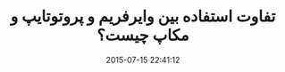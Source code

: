 ---
layout: post
title: "تفاوت استفاده بین وایرفریم و پروتوتایپ و مکاپ چیست؟"
date: 2015-07-15 22:41:12
section: article
tags: design
link: "http://hive.ir/%D8%AA%D9%81%D8%A7%D9%88%D8%AA-%D8%A8%DB%8C%D9%86-%D9%88%D8%A7%DB%8C%D8%B1%D9%81%D8%B1%DB%8C%D9%85%DB%8C%D9%86%DA%AF-%D9%88%D9%BE%D8%B1%D9%88%D8%AA%D9%88%D8%AA%D8%A7%DB%8C%D9%BE%DB%8C%D9%86%DA%AF/"
user: "نوید کاشانی"
user_link: "http://navid.kashani.ir/"
---
